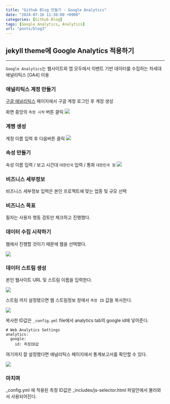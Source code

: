 ```yaml
---
title: "Github Blog 만들기 - Google Analytics"
date: "2024-07-16 11:30:00 +0900"
categories: [Github Blog]
tags: [Google Analytics, Analytics]
url: "posts/blog3"
---
```



## jekyll theme에 Google Analytics 적용하기
<hr>

`Google Analytics`는 웹사이트와 앱 모두에서 이벤트 기반 데이터를 수집하는 차세대 애널리틱스 [GA4] 이용

### 애널리틱스 계정 만들기
[구글 애널리틱스](https://analytics.google.com) 페이지에서 구글 계정 로그인 후 계정 생성

화면 중앙의 `측정 시작` 버튼 클릭
![](https://github.com/user-attachments/assets/9fb9f8e2-3148-40e7-8478-3e3287cbabac)

### 계쩡 생성

계정 이름 입력 후 다음버튼 클릭
![](https://github.com/user-attachments/assets/d94b60d4-2b84-407b-8bd0-4898112aa13d)

### 속성 만들기

속성 이름 입력 / 보고 시간대 `대한민국` 입력 / 통화 `대한민국 원`
![](https://github.com/user-attachments/assets/e7f7234f-3534-4421-811b-f3f4ad31376a)

### 비즈니스 세부정보
비즈니스 세부정보 입력은 본인 프로젝트에 맞는 업종 및 규모 선택

### 비즈니스 목표
필자는 사용자 행동 검토만 체크하고 진행했다.

### 데이터 수집 시작하기
웹에서 진행할 것이기 때문에 웹을 선택했다.

![](https://github.com/user-attachments/assets/d6695f76-decc-4dc0-b461-50ee982b03fe)

### 데이터 스트림 생성

본인 웹사이트 URL 및 스트림 이름을 입력한다. 

![](https://github.com/user-attachments/assets/831eb95b-20ec-4e30-94e8-b6e3a8660942)

스트림 까지 설정됐으면 웹 스트림정보 창에서 `측정 ID` 값을 복사한다.

![](https://github.com/user-attachments/assets/ae292271-601a-473e-a513-2db92d2ffde8)

복사한 ID값은 `_config.yml` file에서 analytics tab의 google id에 넣어준다.

```text
# Web Analytics Settings
analytics:
  google:
    id: 측정ID값
```

여기까지 잘 설정했다면 애널리틱스 페이지에서 통계보고서를 확인할 수 있다.

![](https://github.com/user-attachments/assets/a4aadedc-414f-405a-8b24-36eb604d5b25)


### 마치며
_config.yml 에 적용된 측정 ID값은 _includes/js-selector.html 파일안에서 불러와서 사용되어진다.
